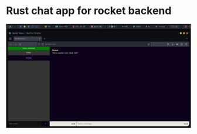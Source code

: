 # Rust chat app for rocket backend 

![alt text](./docs/images/Screenshot_2024-12-02-16-31-24_1366x768.png) 
